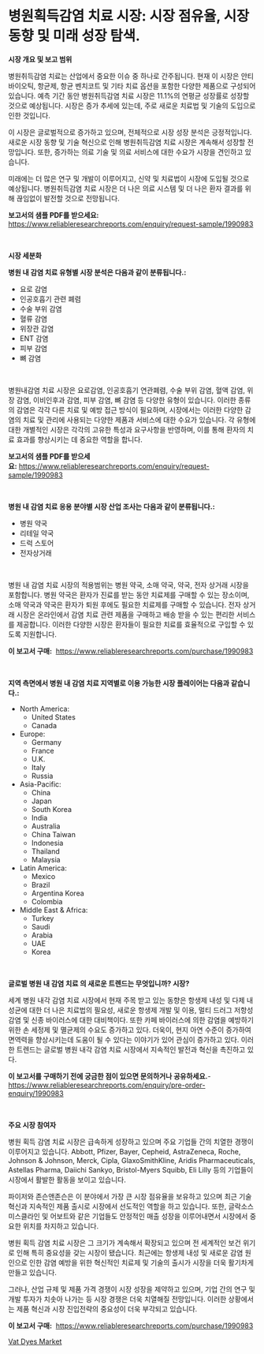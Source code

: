 <p><h1>병원획득감염 치료 시장: 시장 점유율, 시장 동향 및 미래 성장 탐색.</h1></p><p><strong>시장 개요 및 보고 범위</strong></p>
<p><p>병원취득감염 치료는 산업에서 중요한 이슈 중 하나로 간주됩니다. 현재 이 시장은 안티바이오틱, 항균제, 항균 벤치코트 및 기타 치료 옵션을 포함한 다양한 제품으로 구성되어 있습니다. 예측 기간 동안 병원취득감염 치료 시장은 11.1%의 연평균 성장률로 성장할 것으로 예상됩니다. 시장은 증가 추세에 있는데, 주로 새로운 치료법 및 기술의 도입으로 인한 것입니다.</p><p>이 시장은 글로벌적으로 증가하고 있으며, 전체적으로 시장 성장 분석은 긍정적입니다. 새로운 시장 동향 및 기술 혁신으로 인해 병원취득감염 치료 시장은 계속해서 성장할 전망입니다. 또한, 증가하는 의료 기술 및 의료 서비스에 대한 수요가 시장을 견인하고 있습니다.</p><p>미래에는 더 많은 연구 및 개발이 이루어지고, 신약 및 치료법이 시장에 도입될 것으로 예상됩니다. 병원취득감염 치료 시장은 더 나은 의료 시스템 및 더 나은 환자 결과를 위해 끊임없이 발전할 것으로 전망됩니다.</p></p>
<p><strong>보고서의 샘플 PDF를 받으세요:</strong> <a href="https://www.reliableresearchreports.com/enquiry/request-sample/1990983">https://www.reliableresearchreports.com/enquiry/request-sample/1990983</a></p>
<p>&nbsp;</p>
<p><strong>시장 세분화</strong></p>
<p><strong>병원 내 감염 치료 유형별 시장 분석은 다음과 같이 분류됩니다.:</strong></p>
<p><ul><li>요로 감염</li><li>인공호흡기 관련 폐렴</li><li>수술 부위 감염</li><li>혈류 감염</li><li>위장관 감염</li><li>ENT 감염</li><li>피부 감염</li><li>뼈 감염</li></ul></p>
<p>&nbsp;</p>
<p><p>병원내감염 치료 시장은 요로감염, 인공호흡기 연관폐렴, 수술 부위 감염, 혈액 감염, 위장 감염, 이비인후과 감염, 피부 감염, 뼈 감염 등 다양한 유형이 있습니다. 이러한 종류의 감염은 각각 다른 치료 및 예방 접근 방식이 필요하며, 시장에서는 이러한 다양한 감염의 치료 및 관리에 사용되는 다양한 제품과 서비스에 대한 수요가 있습니다. 각 유형에 대한 개별적인 시장은 각각의 고유한 특성과 요구사항을 반영하며, 이를 통해 환자의 치료 효과를 향상시키는 데 중요한 역할을 합니다.</p></p>
<p><strong>보고서의 샘플 PDF를 받으세요:</strong>&nbsp;<a href="https://www.reliableresearchreports.com/enquiry/request-sample/1990983">https://www.reliableresearchreports.com/enquiry/request-sample/1990983</a></p>
<p>&nbsp;</p>
<p><strong> 병원 내 감염 치료 응용 분야별 시장 산업 조사는 다음과 같이 분류됩니다.:</strong></p>
<p><ul><li>병원 약국</li><li>리테일 약국</li><li>드럭 스토어</li><li>전자상거래</li></ul></p>
<p>&nbsp;</p>
<p><p>병원 내 감염 치료 시장의 적용범위는 병원 약국, 소매 약국, 약국, 전자 상거래 시장을 포함합니다. 병원 약국은 환자가 진료를 받는 동안 치료제를 구매할 수 있는 장소이며, 소매 약국과 약국은 환자가 퇴원 후에도 필요한 치료제를 구매할 수 있습니다. 전자 상거래 시장은 온라인에서 감염 치료 관련 제품을 구매하고 배송 받을 수 있는 편리한 서비스를 제공합니다. 이러한 다양한 시장은 환자들이 필요한 치료를 효율적으로 구입할 수 있도록 지원합니다.</p></p>
<p><strong>이 보고서 구매:</strong>&nbsp; <a href="https://www.reliableresearchreports.com/purchase/1990983">https://www.reliableresearchreports.com/purchase/1990983</a></p>
<p>&nbsp;</p>
<p><strong>지역 측면에서 병원 내 감염 치료 지역별로 이용 가능한 시장 플레이어는 다음과 같습니다.:</strong></p>
<p><ul>
    <li>
        North America:
        <ul>
            <li>United States</li>
            <li>Canada</li>
        </ul>
    </li>
    <li>
        Europe:
        <ul>
            <li>Germany</li>
            <li>France</li>
            <li>U.K.</li>
            <li>Italy</li>
            <li>Russia</li>
        </ul>
    </li>
    <li>
        Asia-Pacific:
        <ul>
            <li>China</li>
            <li>Japan</li>
            <li>South Korea</li>
            <li>India</li>
            <li>Australia</li>
            <li>China Taiwan</li>
            <li>Indonesia</li>
            <li>Thailand</li>
            <li>Malaysia</li>
        </ul>
    </li>
    <li>
        Latin America:
        <ul>
            <li>Mexico</li>
            <li>Brazil</li>
            <li>Argentina Korea</li>
            <li>Colombia</li>
        </ul>
    </li>
    <li>
        Middle East & Africa:
        <ul>
            <li>Turkey</li>
            <li>Saudi</li>
            <li>Arabia</li>
            <li>UAE</li>
            <li>Korea</li>
        </ul>
    </li>
    </ul></p>
<p>&nbsp;</p>
<p><strong>글로벌 병원 내 감염 치료 의 새로운 트렌드는 무엇입니까? 시장?</strong></p>
<p><p>세계 병원 내각 감염 치료 시장에서 현재 주목 받고 있는 동향은 항생제 내성 및 다제 내성균에 대한 더 나은 치료법의 필요성, 새로운 항생제 개발 및 이용, 멀티 드러그 저항성 감염 및 신종 바이러스에 대한 대비책이다. 또한 카페 바이러스에 의한 감염을 예방하기 위한 손 세정제 및 멸균제의 수요도 증가하고 있다. 더욱이, 현지 아연 수준이 증가하여 면역력을 향상시키는데 도움이 될 수 있다는 이야기가 있어 관심이 증가하고 있다. 이러한 트렌드는 글로벌 병원 내각 감염 치료 시장에서 지속적인 발전과 혁신을 촉진하고 있다.</p></p>
<p><strong>이 보고서를 구매하기 전에 궁금한 점이 있으면 문의하거나 공유하세요.</strong>- <a href="https://www.reliableresearchreports.com/enquiry/pre-order-enquiry/1990983">https://www.reliableresearchreports.com/enquiry/pre-order-enquiry/1990983</a></p>
<p>&nbsp;</p>
<p><strong>주요 시장 참여자</strong></p>
<p><p>병원 획득 감염 치료 시장은 급속하게 성장하고 있으며 주요 기업들 간의 치열한 경쟁이 이루어지고 있습니다. Abbott, Pfizer, Bayer, Cepheid, AstraZeneca, Roche, Johnson & Johnson, Merck, Cipla, GlaxoSmithKline, Aridis Pharmaceuticals, Astellas Pharma, Daiichi Sankyo, Bristol-Myers Squibb, Eli Lilly 등의 기업들이 시장에서 활발한 활동을 보이고 있습니다.</p><p>파이저와 존슨앤존슨은 이 분야에서 가장 큰 시장 점유율을 보유하고 있으며 최근 기술 혁신과 지속적인 제품 출시로 시장에서 선도적인 역할을 하고 있습니다. 또한, 글락소스미스클라인 및 어보트와 같은 기업들도 안정적인 매출 성장을 이루어내면서 시장에서 중요한 위치를 차지하고 있습니다.</p><p>병원 획득 감염 치료 시장은 그 크기가 계속해서 확장되고 있으며 전 세계적인 보건 위기로 인해 특히 중요성을 갖는 시장이 됐습니다. 최근에는 항생제 내성 및 새로운 감염 원인으로 인한 감염 예방을 위한 혁신적인 치료제 및 기술의 출시가 시장을 더욱 활기차게 만들고 있습니다.</p><p>그러나, 산업 규제 및 제품 가격 경쟁이 시장 성장을 제약하고 있으며, 기업 간의 연구 및 개발 투자가 치솟아 나가는 등 시장 경쟁은 더욱 치열해질 전망입니다. 이러한 상황에서는 제품 혁신과 시장 진입전략의 중요성이 더욱 부각되고 있습니다.</p></p>
<p><strong>이 보고서 구매:</strong>&nbsp;&nbsp;<a href="https://www.reliableresearchreports.com/purchase/1990983">https://www.reliableresearchreports.com/purchase/1990983</a></p>
<p><p><a href="https://noble-drawer-34c.notion.site/Vat-Dyes-Market-Offers-Provide-Insightful-Data-for-the-Time-Period-from-2024-to-2031-and-also-Provid-cb11b26e0ba141df833ac67390200712">Vat Dyes Market</a></p></p>
